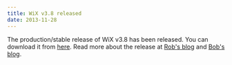 ```yaml
---
title: WiX v3.8 released
date: 2013-11-28
---
```

The production/stable release of WiX v3.8 has been released.
You can download it from <a href='http://wixtoolset.org/releases/v3.8/stable'>here</a>.
Read more about the release at <a href='http://robmensching.com/blog/posts/2013/11/28/wix-v3.8-released'>Rob's blog</a>
and <a href='http://www.joyofsetup.com/2013/11/28/wix-v3-8-released/'>Bob's blog</a>.

